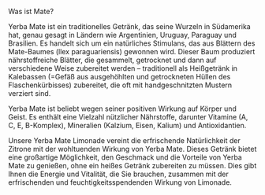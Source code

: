 Was ist Mate?

Yerba Mate ist ein traditionelles Getränk, das seine Wurzeln in Südamerika hat, genau gesagt in Ländern wie Argentinien, Uruguay, Paraguay und Brasilien. Es handelt sich um ein natürliches Stimulans, das aus Blättern des Mate-Baumes (llex paraguariensis) gewonnen wird. Dieser Baum produziert nährstoffreiche Blätter, die gesammelt, getrocknet und dann auf verschiedene Weise zubereitet werden – traditionell als Heißgetränk in Kalebassen (=Gefäß aus ausgehöhlten und getrockneten Hüllen des Flaschenkürbisses) zubereitet, die oft mit handgeschnitzten Mustern verziert sind.

Yerba Mate ist beliebt wegen seiner positiven Wirkung auf Körper und Geist. Es enthält eine Vielzahl nützlicher Nährstoffe, darunter Vitamine (A, C, E, B-Komplex), Mineralien (Kalzium, Eisen, Kalium) und Antioxidantien.

Unsere Yerba Mate Limonade vereint die erfrischende Natürlichkeit der Zitrone mit der wohltuenden Wirkung von Yerba Mate. Dieses Getränk bietet eine großartige Möglichkeit, den Geschmack und die Vorteile von Yerba Mate zu genießen, ohne ein heißes Getränk zubereiten zu müssen. Dies gibt Ihnen die Energie und Vitalität, die Sie brauchen, zusammen mit der erfrischenden und feuchtigkeitsspendenden Wirkung von Limonade.